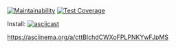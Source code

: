 [![Maintainability](https://api.codeclimate.com/v1/badges/eb6cd1d0940501860d0d/maintainability)](https://codeclimate.com/github/Laim0N/frontend-project-44/maintainability)
[![Test Coverage](https://api.codeclimate.com/v1/badges/eb6cd1d0940501860d0d/test_coverage)](https://codeclimate.com/github/Laim0N/frontend-project-44/test_coverage)

Install:
[![asciicast](https://asciinema.org/a/579718.png)](https://asciinema.org/a/579718)


https://asciinema.org/a/cttBIchdCWXoFPLPNKYwFJpMS

